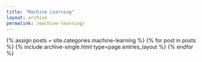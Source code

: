```yaml
---
title: "Machine Learning"
layout: archive
permalink: /machine-learning/
---
```


{% assign posts = site.categories.machine-learning %}
{% for post in posts %} 
  {% include archive-single.html type=page.entries_layout %} 
{% endfor %}
